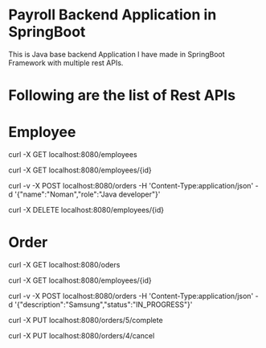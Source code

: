 # Payroll Backend Application in SpringBoot
This is Java base backend Application I have made in SpringBoot Framework with multiple rest APIs.

# Following are the list of Rest APIs

# Employee
curl -X GET localhost:8080/employees

curl -X GET localhost:8080/employees/{id}

curl -v -X POST localhost:8080/orders -H 'Content-Type:application/json' -d '{"name":"Noman","role":"Java developer"}'

curl -X DELETE localhost:8080/employees/{id}


# Order
curl -X GET localhost:8080/oders

curl -X GET localhost:8080/employees/{id}

curl -v -X POST localhost:8080/orders -H 'Content-Type:application/json' -d '{"description":"Samsung","status":"IN_PROGRESS"}'

curl -X PUT localhost:8080/orders/5/complete

curl -X PUT localhost:8080/orders/4/cancel
